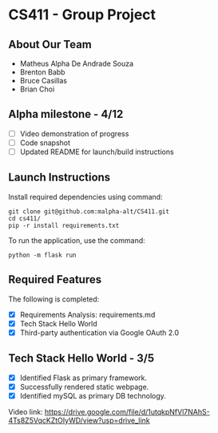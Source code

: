 # CS411 - Group Project
## About Our Team
* Matheus Alpha De Andrade Souza
* Brenton Babb
* Bruce Casillas
* Brian Choi

## Alpha milestone - 4/12
  - [ ] Video demonstration of progress
  - [ ] Code snapshot
  - [ ] Updated README for launch/build instructions

## Launch Instructions

Install required dependencies using command:
```shell
git clone git@github.com:malpha-alt/CS411.git
cd cs411/
pip -r install requirements.txt
```

To run the application, use the command:
```shell
python -m flask run
```

## Required Features

The following is completed:
- [x] Requirements Analysis: requirements.md
- [x] Tech Stack Hello World
- [x] Third-party authentication via Google OAuth 2.0   
  
## Tech Stack Hello World - 3/5
  - [x] Identified Flask as primary framework.
  - [x] Successfully rendered static webpage.   
  - [x] Identified mySQL as primary DB technology.
    
Video link: https://drive.google.com/file/d/1utqkpNfVl7NAhS-4Ts8Z5VqcKZtOIyWD/view?usp=drive_link

